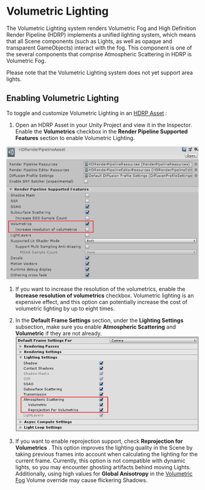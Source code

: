 # Volumetric Lighting

 

The Volumetric Lighting system renders Volumetric Fog and High Definition Render Pipeline (HDRP) implements a unified lighting system, which means that all Scene components (such as Lights, as well as opaque and transparent GameObjects) interact with the fog. This component is one of the several components that comprise Atmospheric Scattering in HDRP is Volumetric Fog.

Please note that the Volumetric Lighting system does not yet support area lights.

## Enabling Volumetric Lighting

To toggle and customize Volumetric Lighting in an [HDRP Asset](HDRP-Asset.html) :

 

1. Open an HDRP Asset in your Unity Project and view it in the Inspector. Enable the **Volumetrics** checkbox in the **Render Pipeline Supported Features** section to enable Volumetric Lighting.

![](Images/VolumetricLighting1.png)

1. If you want to increase the resolution of the volumetrics, enable the **Increase resolution of volumetrics** checkbox. Volumetric lighting is an expensive effect, and this option can potentially increase the cost of volumetric lighting by up to eight times.
2. In the **Default Frame Settings** section, under the **Lighting Settings** subsection, make sure you enable **Atmospheric Scattering** and **Volumetric** if they are not already.
   ![](Images/VolumetricLighting2.png)

1. If you want to enable reprojection support, check **Reprojection for Volumetrics** . This option improves the lighting quality in the Scene by taking previous frames into account when calculating the lighting for the current frame. Currently, this option is not compatible with dynamic lights, so you may encounter ghosting artifacts behind moving Lights. Additionally, using high values for **Global Anisotropy** in the [Volumetric Fog](Override-Volumetric-Fog.html) Volume override may cause flickering Shadows.